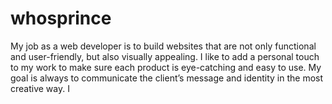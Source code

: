 # whosprince
My job as a web developer is to build websites that are not only functional and user-friendly, but also visually appealing. I like to add a personal touch to my work to make sure each product is eye-catching and easy to use. My goal is always to communicate the client’s message and identity in the most creative way. I
